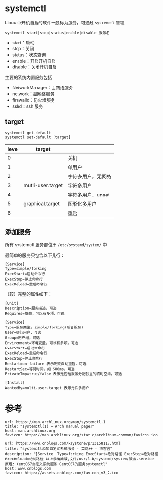 # systemctl

Linux 中开机自启的软件一般称为服务，可通过 `systemctl` 管理

```shell
systemctl start|stop|status|enable|disable 服务名
```

* start：启动
* stop：关闭
* status：状态查询
* enable：开启开机自启
* disable：关闭开机自启

主要的系统内置服务包括：
* NetworkManager：主网络服务
* network：副网络服务
* firewalld：防火墙服务
* sshd：ssh 服务
## target

```shell
systemctl get-default
systemctl set-default [target]
```

| level | target            |             |
| ----- | ----------------- | ----------- |
| 0     |                   | 关机          |
| 1     |                   | 单用户         |
| 2     |                   | 字符多用户，无网络   |
| 3     | mutli-user.target | 字符多用户       |
| 4     |                   | 字符多用户，unset |
| 5     | graphical.target  | 图形化多用户      |
| 6     |                   | 重启          |

## 添加服务

所有 systemctl 服务都位于 `/etc/systemd/system/` 中

最简单的服务只包含以下几行：

```properties 服务名.service
[Service]
Type=simple/forking
ExecStart=启动命令行
ExecStop=停止命令行
ExecReload=重启命令行
```

（较）完整的属性如下：

```properties title:服务名.service
[Unit]
Description=服务描述，可选
Requires=依赖，可以有多项，可选

[Service]
Type=服务类型，simple/forking(后台服务)
User=执行用户，可选
Group=用户组，可选
Environment=环境变量，可以有多项，可选
ExecStart=启动命令行
ExecReload=重启命令行
ExecStop=停止命令行
Restart=on-failure 表示失败自动重启，可选
RestartSec=等待时间，如 500ms，可选
PrivateTmp=true/false 表示是否给服务分配独立的临时空间，可选

[Install]
WantedBy=multi-user.target 表示允许多用户
```
# 参考

```cardlink
url: https://man.archlinux.org/man/systemctl.1
title: "systemctl(1) — Arch manual pages"
host: man.archlinux.org
favicon: https://man.archlinux.org/static/archlinux-common/favicon.ico
```

```cardlink
url: https://www.cnblogs.com/keystone/p/13158117.html
title: "systemctl添加自定义系统服务 - 菜鸟++ - 博客园"
description: "[Service] Type=forking ExecStart=绝对路径 ExecStop=绝对路径 ExecReload=绝对路径 以上最精简版,文件/usr/lib/systemd/system/服务.service 原理: CentOS7自定义系统服务 CentOS7的服务systemctl"
host: www.cnblogs.com
favicon: https://assets.cnblogs.com/favicon_v3_2.ico
```
